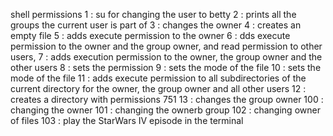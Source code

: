 shell permissions 
1 : su for changing the user to betty
2 : prints all the groups the current user is part of 
3 : changes the owner
4 : creates an empty file
5 : adds execute permission to the owner
6 : dds execute permission to the owner and the group owner, and read permission to other users,
7 : adds execution permission to the owner, the group owner and the other users
8 : sets the permission
9 : sets the mode of the file
10 : sets the mode of the file
11 : adds execute permission to all subdirectories of the current directory for the owner, the group owner and all other users
12 : creates a directory  with permissions 751
13 : changes the group owner
100 : changing the owner
101 : changing the ownerb  group
102 : changing owner of files
103 : play the StarWars IV episode in the terminal
